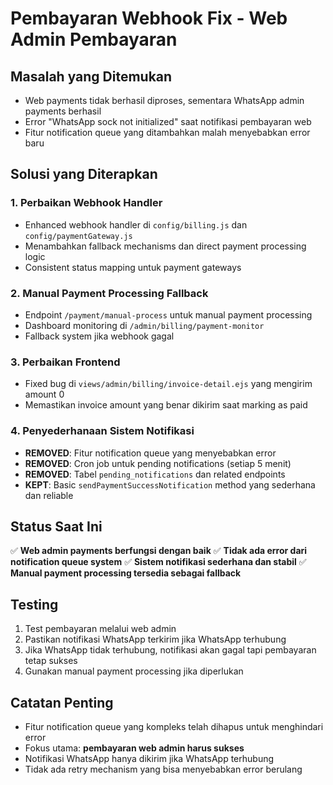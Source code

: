 # Pembayaran Webhook Fix - Web Admin Pembayaran

## Masalah yang Ditemukan
- Web payments tidak berhasil diproses, sementara WhatsApp admin payments berhasil
- Error "WhatsApp sock not initialized" saat notifikasi pembayaran web
- Fitur notification queue yang ditambahkan malah menyebabkan error baru

## Solusi yang Diterapkan

### 1. Perbaikan Webhook Handler
- Enhanced webhook handler di `config/billing.js` dan `config/paymentGateway.js`
- Menambahkan fallback mechanisms dan direct payment processing logic
- Consistent status mapping untuk payment gateways

### 2. Manual Payment Processing Fallback
- Endpoint `/payment/manual-process` untuk manual payment processing
- Dashboard monitoring di `/admin/billing/payment-monitor`
- Fallback system jika webhook gagal

### 3. Perbaikan Frontend
- Fixed bug di `views/admin/billing/invoice-detail.ejs` yang mengirim amount 0
- Memastikan invoice amount yang benar dikirim saat marking as paid

### 4. Penyederhanaan Sistem Notifikasi
- **REMOVED**: Fitur notification queue yang menyebabkan error
- **REMOVED**: Cron job untuk pending notifications (setiap 5 menit)
- **REMOVED**: Tabel `pending_notifications` dan related endpoints
- **KEPT**: Basic `sendPaymentSuccessNotification` method yang sederhana dan reliable

## Status Saat Ini
✅ **Web admin payments berfungsi dengan baik**
✅ **Tidak ada error dari notification queue system**
✅ **Sistem notifikasi sederhana dan stabil**
✅ **Manual payment processing tersedia sebagai fallback**

## Testing
1. Test pembayaran melalui web admin
2. Pastikan notifikasi WhatsApp terkirim jika WhatsApp terhubung
3. Jika WhatsApp tidak terhubung, notifikasi akan gagal tapi pembayaran tetap sukses
4. Gunakan manual payment processing jika diperlukan

## Catatan Penting
- Fitur notification queue yang kompleks telah dihapus untuk menghindari error
- Fokus utama: **pembayaran web admin harus sukses**
- Notifikasi WhatsApp hanya dikirim jika WhatsApp terhubung
- Tidak ada retry mechanism yang bisa menyebabkan error berulang
